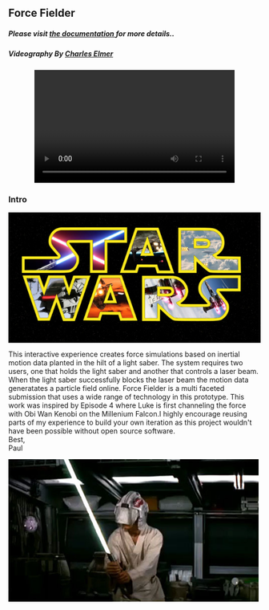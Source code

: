 <h2><b>Force Fielder</b></h2>
<h5>Please visit <a href="http://paulhershelelsberg.com/Works/starwars.html">the documentation </a> for more details..
<h5><i>Videography By <a href="http://www.charleselmer.com/">Charles Elmer</a></i></h5>
<video width="400" height="225" style="display: block;margin-left: auto;margin-right: auto;" src="starwars.mp4" type="video/mp4"></video>          
 <h3><b>Intro</b></h3>
<img class="w3-image centerImg" style="max-width:100%;display: block;
    margin-left: auto;
    margin-right: auto;" src="starwars.jpg" alt="Star Wars" />
 <p style="line-height:normal;">This interactive experience creates force simulations based on inertial motion data planted in the hilt of a light saber. The system requires two users, one that holds the light saber and another that controls a laser beam. When the light saber successfully blocks the laser beam the motion data generatates a particle field online. Force Fielder is a multi faceted submission that uses a wide range of technology in this prototype. This work was inspired by Episode 4 where Luke is first channeling the force with Obi Wan Kenobi on the Millenium Falcon.I highly encourage reusing parts of my experience to build your own iteration as this project wouldn't have been possible without open source software. <br> Best, <br>Paul  </p>
            
<img class="w3-image centerImg" style="max-width:100%;margin-bottom:10pxdisplay: block;
    margin-left: auto;
    margin-right: auto;" src="luke_lightsaber_training.jpeg" alt="Light Saber Training" />
            